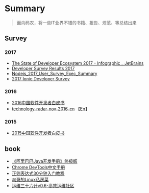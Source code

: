 # Summary

> 面向码农，将一些IT业界不错的书籍、报告、规范、等总结出来

## Survey
### 2017
+ [The State of Developer Ecosystem 2017 - Infographic _ JetBrains](https://www.jetbrains.com/research/devecosystem-2017/)
+ [Developer Survey Results 2017](https://insights.stackoverflow.com/survey/2017#overview)
+ [Nodejs_2017_User_Survey_Exec_Summary](https://www.jianguoyun.com/p/Dfb7xpkQ54i9Bhjo2TE)
+ [2017 Ionic Developer Survey](https://ionicframework.com/survey/2017#)

### 2016
+ [2016中国软件开发者白皮书](https://www.jianguoyun.com/p/DTYFwhIQ54i9BhiQrzE)
+ [technology-radar-nov-2016-cn](https://www.jianguoyun.com/p/DZ81xqgQ54i9BhjKrzE) 【[En](https://www.jianguoyun.com/p/Dc9HC5MQ54i9BhjLrzE)】

### 2015
+ [2015中国软件开发者白皮书](https://www.jianguoyun.com/p/De9_bI0Q54i9BhjcwDE)

## book

+ [《阿里巴巴Java开发手册》终极版](https://www.jianguoyun.com/p/DRCIZWgQ54i9Bhj19jU)
+ [Chrome DevTools中文手册](https://leeon.gitbooks.io/devtools/content/index.html)
+ [正则表达式30分钟入门教程](https://www.jianguoyun.com/p/DTcqNI4Q54i9BhiW9jE)
+ [鸟哥的Linux私房菜](https://book.douban.com/subject/4889838/)
+ [运维三十六计v0.6-高效运维社区](https://www.jianguoyun.com/p/DRHpTTgQ54i9Bhj7-TM)
